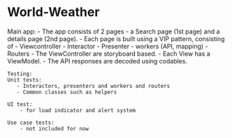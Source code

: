 
# World-Weather

Main app:
    - The app consists of 2 pages - a Search page (1st page) and a details page (2nd page).
    - Each page is built using a VIP pattern, consisting of 
        - Viewcontroller
        - Interactor
        - Presenter
        - workers (API, mapping)
        - Routers
    - The ViewController are storyboard based.
    - Each View has a ViewModel.
    - The API responses are decoded using codables.
    
    Testing:
    Unit tests:
       - Interactors, presenters and workers and routers
       - Common classes such as helpers
       
    UI test:
        - for load indicator and alert system
       
    Use case tests:
        - not included for now 
